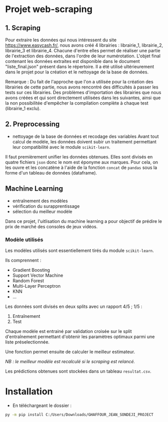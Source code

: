 # Projet web-scraping

## 1. Scraping

Pour extraire les données qui nous intéressent du site https://www.easycash.fr/, nous avons créé 4 librairies : librairie_1, librairie_2, librairie_3 et librairie_4. Chacune d'entre elles permet de réaliser une partie de l'extraction des données, dans l'ordre de leur numérotation. L'objet final contenant les données extraites est disponible dans le document "liste_final.json" présent dans le répertoire. Il a été utilisé ultérieurement dans le projet pour la création et le nettoyage de la base de données.

Remarque : Du fait de l'approche que l'on a utilisée pour la création des librairies de cette partie, nous avons rencontré des difficultés à passer les tests sur ces librairies. Des problèmes d'importation des librairies que nous avons créées et qui sont directement utilisées dans les suivantes, ainsi que la non possibilitée d'empêcher la compilation complète à chaque test (librairie_1 exclu).


## 2. Preprocessing

- nettoyage de la base de données et recodage des variables
Avant tout calcul de modèle, les données doivent subir un traitement permettant leur compatibilité avec le module `scikit-learn`. 

Il faut premièrement unifier les données obtenues. Elles sont divisés en quatre fichiers `json` donc le nom est éponyme aux marques. Pour cela, on les ouvre et les concatène à l'aide de la fonction `concat` de `pandas` sous la forme d'un tableau de données (dataframe).

## Machine Learning
- entraînement des modèles
- vérification du surapprentissage
- sélection du meilleur modèle

Dans ce projet, l'uitlisation du machine learning a pour objectif de prédire le prix de marché des consoles de jeux vidéos.

### Modèle utilisés

Les modèles utilisés sont essentiellement tirés du module `scikit-learn`.

Ils comprennent :

- Gradient Boosting
- Support Vector Machine
- Random Forest
- Multi-Layer Perceptron
- KNN
- ...

Les données sont divisés en deux splits avec un rapport 4/5 ; 1/5  :

1. Entraînement
2. Test

Chaque modèle est entrainé par validation croisée sur le split d'entraînement permettant d'obtenir les paramètres optimaux parmi une liste préselectionnée.

Une fonction permet ensuite de calculer le meilleur estimateur.

*NB : le meilleur modèle est recalculé si le scraping est relancé.*

Les prédictions obtenues sont stockées dans un tableau `resultat.csv`.

# Installation

- En téléchargeant le dossier :
```sh
py -m pip install C:/Users/Downloads/GHAFFOUR_JEAN_SONDEJI_PROJECT
```
